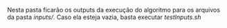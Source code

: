 Nesta pasta ficarão os outputs da execução do algoritmo para os arquivos da pasta _inputs/_.
Caso ela esteja vazia, basta executar _testInputs.sh_